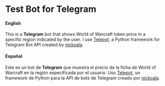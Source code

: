 # Test Bot for Telegram
#### English

This is a **Telegram** bot that shows World of Warcraft token price in a specific region indicated by the user.
I use [Telepot](https://github.com/nickoala/telepot), a Python framework for Telegram Bot API created by [nickoala](https://github.com/nickoala).

#### Español

Este es un bot de  **Telegram** que muestra el precio de la ficha de World of Warcraft en la región especificada por el usuario.
Uso [Telepot](https://github.com/nickoala/telepot), un framework de Python para la API de bots de Telegram creado por [nickoala](https://github.com/nickoala).
